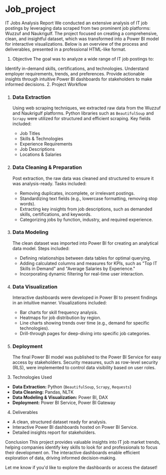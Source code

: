 # Job_project
IT Jobs Analysis Report
We conducted an extensive analysis of IT job postings by leveraging data scraped from two prominent job platforms: Wuzzuf and Naukrigulf. The project focused on creating a comprehensive, clean, and insightful dataset, which was transformed into a Power BI model for interactive visualizations. Below is an overview of the process and deliverables, presented in a professional HTML-like format.

1. Objective
The goal was to analyze a wide range of IT job postings to:

Identify in-demand skills, certifications, and technologies.
Understand employer requirements, trends, and preferences.
Provide actionable insights through intuitive Power BI dashboards for stakeholders to make informed decisions.
2. Project Workflow
<ol> <li> <h3><b>Data Extraction</b></h3> <p>Using web scraping techniques, we extracted raw data from the Wuzzuf and Naukrigulf platforms. Python libraries such as <code>BeautifulSoup</code> and <code>Scrapy</code> were utilized for structured and efficient scraping. Key fields included:</p> <ul> <li>Job Titles</li> <li>Skills & Technologies</li> <li>Experience Requirements</li> <li>Job Descriptions</li> <li>Locations & Salaries</li> </ul> </li> <li> <h3><b>Data Cleaning & Preparation</b></h3> <p>Post extraction, the raw data was cleaned and structured to ensure it was analysis-ready. Tasks included:</p> <ul> <li>Removing duplicates, incomplete, or irrelevant postings.</li> <li>Standardizing text fields (e.g., lowercase formatting, removing stop words).</li> <li>Extracting key insights from job descriptions, such as demanded skills, certifications, and keywords.</li> <li>Categorizing jobs by function, industry, and required experience.</li> </ul> </li> <li> <h3><b>Data Modeling</b></h3> <p>The clean dataset was imported into Power BI for creating an analytical data model. Steps included:</p> <ul> <li>Defining relationships between data tables for optimal querying.</li> <li>Adding calculated columns and measures for KPIs, such as "Top IT Skills in Demand" and "Average Salaries by Experience."</li> <li>Incorporating dynamic filtering for real-time user interaction.</li> </ul> </li> <li> <h3><b>Data Visualization</b></h3> <p>Interactive dashboards were developed in Power BI to present findings in an intuitive manner. Visualizations included:</p> <ul> <li>Bar charts for skill frequency analysis.</li> <li>Heatmaps for job distribution by region.</li> <li>Line charts showing trends over time (e.g., demand for specific technologies).</li> <li>Drill-through pages for deep-diving into specific job categories.</li> </ul> </li> <li> <h3><b>Deployment</b></h3> <p>The final Power BI model was published to the Power BI Service for easy access by stakeholders. Security measures, such as row-level security (RLS), were implemented to control data visibility based on user roles.</p> </li> </ol>

3. Technologies Used
<ul> <li><b>Data Extraction:</b> Python (<code>BeautifulSoup</code>, <code>Scrapy</code>, <code>Requests</code>)</li> <li><b>Data Cleaning:</b> Pandas, NLTK</li> <li><b>Data Modeling & Visualization:</b> Power BI, DAX</li> <li><b>Deployment:</b> Power BI Service, Power BI Gateway</li> </ul>

4. Deliverables
<ul> <li>A clean, structured dataset ready for analysis.</li> <li>Interactive Power BI dashboards hosted on Power BI Service.</li> <li>Detailed insights report for stakeholders.</li> </ul>
Conclusion
This project provides valuable insights into IT job market trends, helping companies identify key skills to look for and professionals to focus their development on. The interactive dashboards enable efficient exploration of data, driving informed decision-making.

Let me know if you'd like to explore the dashboards or access the dataset!






